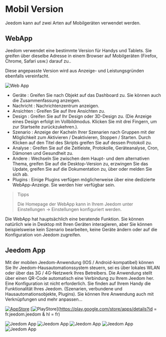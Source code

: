 # Mobil Version

Jeedom kann auf zwei Arten auf Mobilgeräten verwendet werden.

## WebApp

Jeedom verwendet eine bestimmte Version für Handys und Tablets. Sie greifen über dieselbe Adresse in einem Browser auf Mobilgeräten (Firefox, Chrome, Safari usw.) darauf zu..

Diese angepasste Version wird aus Anzeige- und Leistungsgründen ebenfalls vereinfacht.

![Web App](images/webApp.png)

- Geräte : Greifen Sie nach Objekt auf das Dashboard zu. Sie können auch die Zusammenfassung anzeigen.
- Nachricht : Nachrichtenzentrum anzeigen.
- Ansichten : Greifen Sie auf Ihre Ansichten zu.
- Design : Greifen Sie auf Ihr Design oder 3D-Design zu. (Die Anzeige eines Design erfolgt im Vollbildmodus. Klicken Sie mit drei Fingern, um zur Startseite zurückzukehren.).
- Szenario : Anzeige der Kacheln Ihrer Szenarien nach Gruppen mit der Möglichkeit zum Aktivieren / Deaktivieren, Stoppen / Starten. Durch Klicken auf den Titel des Skripts greifen Sie auf dessen Protokoll zu.
- Analyse : Greifen Sie auf die Zeitleiste, Protokolle, Geräteanalyse, Cron, Dämonen und Gesundheit zu.
- Andere : Wechseln Sie zwischen dem Haupt- und dem alternativen Thema, greifen Sie auf die Desktop-Version zu, erzwingen Sie das Update, greifen Sie auf die Dokumentation zu, über oder melden Sie sich ab.
- Plugins : Einige Plugins verfügen möglicherweise über eine dedizierte WebApp-Anzeige. Sie werden hier verfügbar sein.

> Tipps
>
> Die Homepage der WebApp kann in Ihrem Jeedom unter Einstellungen → Einstellungen konfiguriert werden.

Die WebApp hat hauptsächlich eine beratende Funktion. Sie können natürlich wie in Desktop mit Ihren Geräten interagieren, aber Sie können beispielsweise kein Szenario bearbeiten, keine Geräte ändern oder auf die Konfiguration von Jeedom zugreifen.

## Jeedom App

Mit der mobilen Jeedom-Anwendung (IOS / Android-kompatibel) können Sie Ihr Jeedom-Hausautomationssystem steuern, sei es über lokales WLAN oder über das 3G / 4G-Netzwerk Ihres Betreibers. Die Anwendung stellt über einen QR-Code automatisch eine Verbindung zu Ihrem Jeedom her. Eine Konfiguration ist nicht erforderlich. Sie finden auf Ihrem Handy die Funktionalität Ihres Jeedom. (Szenarien, verbundene und Hausautomationsobjekte, Plugins). Sie können Ihre Anwendung auch mit Verknüpfungen und mehr anpassen...

[![AppStore](images/appstore.png)](https://itunes.apple.com/fr/app/jeedom/id1010855094?mt=8)	[![PlayStore](images/googleplay.png)](https://play.google.com/store/apps/details?id = fr.jeedom.jeedom & hl = fr)


![Jeedom App](images/screen322x572-1.jpg) ![Jeedom App](images/screen322x572-2.jpg) ![Jeedom App](images/screen322x572-3.jpg) ![Jeedom App](images/screen322x572-4.jpg) ![Jeedom App](images/screen322x572-5.jpg)


